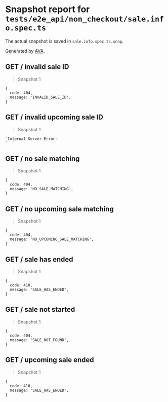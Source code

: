 # Snapshot report for `tests/e2e_api/non_checkout/sale.info.spec.ts`

The actual snapshot is saved in `sale.info.spec.ts.snap`.

Generated by [AVA](https://ava.li).

## GET / invalid sale ID

> Snapshot 1

    {
      code: 404,
      message: 'INVALID_SALE_ID',
    }

## GET / invalid upcoming sale ID

> Snapshot 1

    `Internal Server Error␊
    `

## GET / no sale matching

> Snapshot 1

    {
      code: 404,
      message: 'NO_SALE_MATCHING',
    }

## GET / no upcoming sale matching

> Snapshot 1

    {
      code: 404,
      message: 'NO_UPCOMING_SALE_MATCHING',
    }

## GET / sale has ended

> Snapshot 1

    {
      code: 410,
      message: 'SALE_HAS_ENDED',
    }

## GET / sale not started

> Snapshot 1

    {
      code: 404,
      message: 'SALE_NOT_FOUND',
    }

## GET / upcoming sale ended

> Snapshot 1

    {
      code: 410,
      message: 'SALE_HAS_ENDED',
    }
